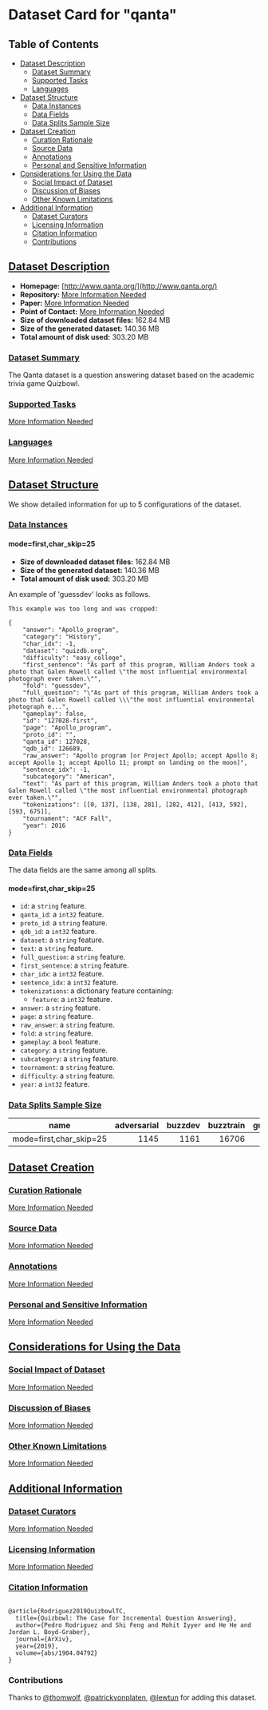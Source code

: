 ---
---

# Dataset Card for "qanta"

## Table of Contents
- [Dataset Description](#dataset-description)
  - [Dataset Summary](#dataset-summary)
  - [Supported Tasks](#supported-tasks)
  - [Languages](#languages)
- [Dataset Structure](#dataset-structure)
  - [Data Instances](#data-instances)
  - [Data Fields](#data-fields)
  - [Data Splits Sample Size](#data-splits-sample-size)
- [Dataset Creation](#dataset-creation)
  - [Curation Rationale](#curation-rationale)
  - [Source Data](#source-data)
  - [Annotations](#annotations)
  - [Personal and Sensitive Information](#personal-and-sensitive-information)
- [Considerations for Using the Data](#considerations-for-using-the-data)
  - [Social Impact of Dataset](#social-impact-of-dataset)
  - [Discussion of Biases](#discussion-of-biases)
  - [Other Known Limitations](#other-known-limitations)
- [Additional Information](#additional-information)
  - [Dataset Curators](#dataset-curators)
  - [Licensing Information](#licensing-information)
  - [Citation Information](#citation-information)
  - [Contributions](#contributions)

## [Dataset Description](#dataset-description)

- **Homepage:** [http://www.qanta.org/](http://www.qanta.org/)
- **Repository:** [More Information Needed](https://github.com/huggingface/datasets/blob/master/CONTRIBUTING.md#how-to-contribute-to-the-dataset-cards)
- **Paper:** [More Information Needed](https://github.com/huggingface/datasets/blob/master/CONTRIBUTING.md#how-to-contribute-to-the-dataset-cards)
- **Point of Contact:** [More Information Needed](https://github.com/huggingface/datasets/blob/master/CONTRIBUTING.md#how-to-contribute-to-the-dataset-cards)
- **Size of downloaded dataset files:** 162.84 MB
- **Size of the generated dataset:** 140.36 MB
- **Total amount of disk used:** 303.20 MB

### [Dataset Summary](#dataset-summary)

The Qanta dataset is a question answering dataset based on the academic trivia game Quizbowl.

### [Supported Tasks](#supported-tasks)

[More Information Needed](https://github.com/huggingface/datasets/blob/master/CONTRIBUTING.md#how-to-contribute-to-the-dataset-cards)

### [Languages](#languages)

[More Information Needed](https://github.com/huggingface/datasets/blob/master/CONTRIBUTING.md#how-to-contribute-to-the-dataset-cards)

## [Dataset Structure](#dataset-structure)

We show detailed information for up to 5 configurations of the dataset.

### [Data Instances](#data-instances)

#### mode=first,char_skip=25

- **Size of downloaded dataset files:** 162.84 MB
- **Size of the generated dataset:** 140.36 MB
- **Total amount of disk used:** 303.20 MB

An example of 'guessdev' looks as follows.
```
This example was too long and was cropped:

{
    "answer": "Apollo_program",
    "category": "History",
    "char_idx": -1,
    "dataset": "quizdb.org",
    "difficulty": "easy_college",
    "first_sentence": "As part of this program, William Anders took a photo that Galen Rowell called \"the most influential environmental photograph ever taken.\"",
    "fold": "guessdev",
    "full_question": "\"As part of this program, William Anders took a photo that Galen Rowell called \\\"the most influential environmental photograph e...",
    "gameplay": false,
    "id": "127028-first",
    "page": "Apollo_program",
    "proto_id": "",
    "qanta_id": 127028,
    "qdb_id": 126689,
    "raw_answer": "Apollo program [or Project Apollo; accept Apollo 8; accept Apollo 1; accept Apollo 11; prompt on landing on the moon]",
    "sentence_idx": -1,
    "subcategory": "American",
    "text": "As part of this program, William Anders took a photo that Galen Rowell called \"the most influential environmental photograph ever taken.\"",
    "tokenizations": [[0, 137], [138, 281], [282, 412], [413, 592], [593, 675]],
    "tournament": "ACF Fall",
    "year": 2016
}
```

### [Data Fields](#data-fields)

The data fields are the same among all splits.

#### mode=first,char_skip=25
- `id`: a `string` feature.
- `qanta_id`: a `int32` feature.
- `proto_id`: a `string` feature.
- `qdb_id`: a `int32` feature.
- `dataset`: a `string` feature.
- `text`: a `string` feature.
- `full_question`: a `string` feature.
- `first_sentence`: a `string` feature.
- `char_idx`: a `int32` feature.
- `sentence_idx`: a `int32` feature.
- `tokenizations`: a dictionary feature containing:
  - `feature`: a `int32` feature.
- `answer`: a `string` feature.
- `page`: a `string` feature.
- `raw_answer`: a `string` feature.
- `fold`: a `string` feature.
- `gameplay`: a `bool` feature.
- `category`: a `string` feature.
- `subcategory`: a `string` feature.
- `tournament`: a `string` feature.
- `difficulty`: a `string` feature.
- `year`: a `int32` feature.

### [Data Splits Sample Size](#data-splits-sample-size)

|         name          |adversarial|buzzdev|buzztrain|guessdev|guesstrain|buzztest|guesstest|
|-----------------------|----------:|------:|--------:|-------:|---------:|-------:|--------:|
|mode=first,char_skip=25|       1145|   1161|    16706|    1055|     96221|    1953|     2151|

## [Dataset Creation](#dataset-creation)

### [Curation Rationale](#curation-rationale)

[More Information Needed](https://github.com/huggingface/datasets/blob/master/CONTRIBUTING.md#how-to-contribute-to-the-dataset-cards)

### [Source Data](#source-data)

[More Information Needed](https://github.com/huggingface/datasets/blob/master/CONTRIBUTING.md#how-to-contribute-to-the-dataset-cards)

### [Annotations](#annotations)

[More Information Needed](https://github.com/huggingface/datasets/blob/master/CONTRIBUTING.md#how-to-contribute-to-the-dataset-cards)

### [Personal and Sensitive Information](#personal-and-sensitive-information)

[More Information Needed](https://github.com/huggingface/datasets/blob/master/CONTRIBUTING.md#how-to-contribute-to-the-dataset-cards)

## [Considerations for Using the Data](#considerations-for-using-the-data)

### [Social Impact of Dataset](#social-impact-of-dataset)

[More Information Needed](https://github.com/huggingface/datasets/blob/master/CONTRIBUTING.md#how-to-contribute-to-the-dataset-cards)

### [Discussion of Biases](#discussion-of-biases)

[More Information Needed](https://github.com/huggingface/datasets/blob/master/CONTRIBUTING.md#how-to-contribute-to-the-dataset-cards)

### [Other Known Limitations](#other-known-limitations)

[More Information Needed](https://github.com/huggingface/datasets/blob/master/CONTRIBUTING.md#how-to-contribute-to-the-dataset-cards)

## [Additional Information](#additional-information)

### [Dataset Curators](#dataset-curators)

[More Information Needed](https://github.com/huggingface/datasets/blob/master/CONTRIBUTING.md#how-to-contribute-to-the-dataset-cards)

### [Licensing Information](#licensing-information)

[More Information Needed](https://github.com/huggingface/datasets/blob/master/CONTRIBUTING.md#how-to-contribute-to-the-dataset-cards)

### [Citation Information](#citation-information)

```

@article{Rodriguez2019QuizbowlTC,
  title={Quizbowl: The Case for Incremental Question Answering},
  author={Pedro Rodriguez and Shi Feng and Mohit Iyyer and He He and Jordan L. Boyd-Graber},
  journal={ArXiv},
  year={2019},
  volume={abs/1904.04792}
}

```


### Contributions

Thanks to [@thomwolf](https://github.com/thomwolf), [@patrickvonplaten](https://github.com/patrickvonplaten), [@lewtun](https://github.com/lewtun) for adding this dataset.